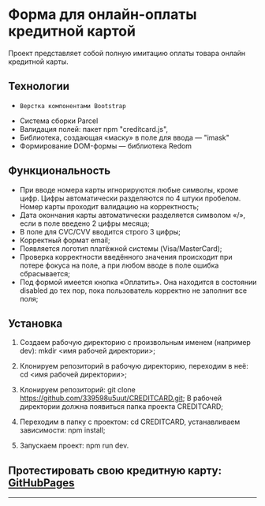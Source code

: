 # Форма для онлайн-оплаты кредитной картой

Проект представляет собой полную имитацию оплаты товара онлайн кредитной карты.


## Технологии

*	  Верстка компонентами Bootstrap
* 	Система сборки Parcel
* 	Валидация полей: пакет npm "creditcard.js",
* 	Библиотека, создающая «маску» в поле для ввода — "imask"
* 	Формирование DOM-формы — библиотека Redom



## Функциональность

*	При вводе номера карты  игнорируются любые символы, кроме цифр. Цифры автоматически разделяются по 4 штуки пробелом.
  Номер карты проходит валидацию на корректность;
*	Дата окончания карты автоматически разделяется символом «/», если в поле введено 2 цифры месяца;
*	В поле для CVC/CVV вводится строго 3 цифры;
*	Корректный формат email;
* Появляется логотип платёжной системы (Visa/MasterCard);
*	Проверка корректности введённого значения происходит при потере фокуса на поле, а при любом вводе в поле ошибка сбрасывается;
*	Под формой имеется кнопка «Оплатить». Она находится в состоянии disabled до тех пор, пока пользователь корректно не заполнит все поля;


## Установка

1.	Создаем рабочую директорию с произвольным именем (например dev):
    mkdir <имя рабочей директории>;

2.	Клонируем репозиторий в рабочую директорию, переходим в неё:
    cd <имя рабочей директории>;

3.	Клонируем репозиторий: git clone https://github.com/339598u5uut/CREDITCARD.git;
    В рабочей директории должна появиться папка проекта CREDITCARD;

4.	Переходим в папку с проектом:
    cd CREDITCARD, устанавливаем зависимости: npm install;

5.	Запускаем проект: npm run dev.


## Протестировать свою кредитную карту: [GitHubPages](https://339598u5uut.github.io/CREDITCARD/)


***
